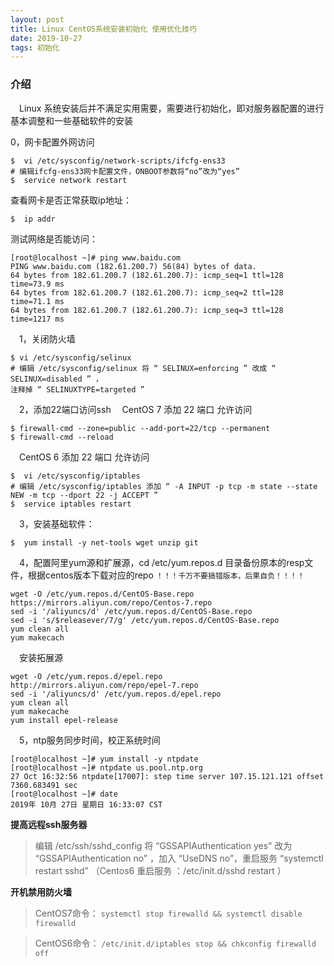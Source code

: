 ```yaml
---
layout: post
title: Linux CentOS系统安装初始化 使用优化技巧
date: 2019-10-27
tags: 初始化
---
```


### 介绍

 　Linux 系统安装后并不满足实用需要，需要进行初始化，即对服务器配置的进行基本调整和一些基础软件的安装

   0，网卡配置外网访问
```     
$  vi /etc/sysconfig/network-scripts/ifcfg-ens33
# 编辑ifcfg-ens33网卡配置文件，ONBOOT参数将“no”改为“yes”
$  service network restart
```  
   查看网卡是否正常获取ip地址：
```  
$  ip addr
```  
   测试网络是否能访问：
```  
[root@localhost ~]# ping www.baidu.com
PING www.baidu.com (182.61.200.7) 56(84) bytes of data.
64 bytes from 182.61.200.7 (182.61.200.7): icmp_seq=1 ttl=128 time=73.9 ms
64 bytes from 182.61.200.7 (182.61.200.7): icmp_seq=2 ttl=128 time=71.1 ms
64 bytes from 182.61.200.7 (182.61.200.7): icmp_seq=3 ttl=128 time=1217 ms
```  

 　1，关闭防火墙
```     
$ vi /etc/sysconfig/selinux
# 编辑 /etc/sysconfig/selinux 将 “ SELINUX=enforcing ” 改成 “ SELINUX=disabled ” ，
注释掉 “ SELINUXTYPE=targeted ”
```  
 　2，添加22端口访问ssh
 　CentOS 7 添加 22 端口 允许访问
```     
$ firewall-cmd --zone=public --add-port=22/tcp --permanent    
$ firewall-cmd --reload
```    
 　CentOS 6 添加 22 端口 允许访问
```     
$  vi /etc/sysconfig/iptables
# 编辑 /etc/sysconfig/iptables 添加 “ -A INPUT -p tcp -m state --state NEW -m tcp --dport 22 -j ACCEPT ”
$  service iptables restart
```  

 　3，安装基础软件：
```    
$  yum install -y net-tools wget unzip git
``` 

 　4，配置阿里yum源和扩展源，cd /etc/yum.repos.d 目录备份原本的resp文件，根据centos版本下载对应的repo  `！！！千万不要搞错版本，后果自负！！！！`
```  
wget -O /etc/yum.repos.d/CentOS-Base.repo https://mirrors.aliyun.com/repo/Centos-7.repo
sed -i '/aliyuncs/d' /etc/yum.repos.d/CentOS-Base.repo
sed -i 's/$releasever/7/g' /etc/yum.repos.d/CentOS-Base.repo
yum clean all
yum makecach
``` 
 　安装拓展源
```  
wget -O /etc/yum.repos.d/epel.repo http://mirrors.aliyun.com/repo/epel-7.repo
sed -i '/aliyuncs/d' /etc/yum.repos.d/epel.repo
yum clean all
yum makecache
yum install epel-release
```  

 　5，ntp服务同步时间，校正系统时间　
``` 
[root@localhost ~]# yum install -y ntpdate
[root@localhost ~]# ntpdate us.pool.ntp.org
27 Oct 16:32:56 ntpdate[17007]: step time server 107.15.121.121 offset 7360.683491 sec
[root@localhost ~]# date
2019年 10月 27日 星期日 16:33:07 CST
``` 

**提高远程ssh服务器**

> 编辑 /etc/ssh/sshd_config 将 “GSSAPIAuthentication yes” 改为 “GSSAPIAuthentication no” ，加入 “UseDNS no”，重启服务 “systemctl restart sshd” （Centos6 重启服务 ：/etc/init.d/sshd restart ）

**开机禁用防火墙**

> CentOS7命令： 
`systemctl stop firewalld && systemctl disable firewalld`

> CentOS6命令： 
`/etc/init.d/iptables stop && chkconfig firewalld off`
